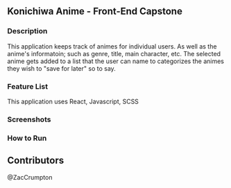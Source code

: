 ## Konichiwa Anime - Front-End Capstone

### Description

This application keeps track of animes for individual users. As well as the anime's informatoin; such as genre, title, main character, etc.
The selected anime gets added to a list that the user can name to categorizes the animes they wish to "save for later" so to say.

### Feature List

This application uses React, Javascript, SCSS

### Screenshots

### How to Run



## Contributors

@ZacCrumpton
